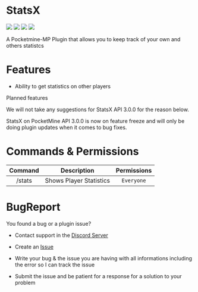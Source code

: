 # StatsX
[![](https://poggit.pmmp.io/shield.state/StatsX)](https://poggit.pmmp.io/p/StatsX)
[![](https://poggit.pmmp.io/shield.api/StatsX)](https://poggit.pmmp.io/p/StatsX)
[![](https://poggit.pmmp.io/shield.dl.total/StatsX)](https://poggit.pmmp.io/p/StatsX)
[![](https://poggit.pmmp.io/shield.dl/StatsX)](https://poggit.pmmp.io/p/StatsX)

A Pocketmine-MP Plugin that allows you to keep track of your own and others statistcs

# Features 


- Ability to get statistics on other players

Planned features

We will not take any suggestions for StatsX API 3.0.0 for the reason below.

StatsX on PocketMine API 3.0.0 is now on feature freeze and will only be doing plugin updates when it comes to bug fixes.

# Commands & Permissions 

|Command|Description|Permissions|
|:--:|:--:|:--:|
|/stats|Shows Player Statistics|`Everyone`|

# BugReport

You found a bug or a plugin issue?

- Contact support in the [Discord Server](https://discord.gg/jWFB56RqUN)

- Create an [Issue](https://github.com/Vecnavium/StatsX/issues/new)

- Write your bug & the issue you are having with all informations including the error so I can track the issue

- Submit the issue and be patient for a response for a solution to your problem

